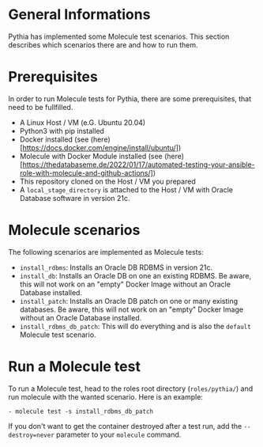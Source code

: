 # General Informations
Pythia has implemented some Molecule test scenarios. This section describes which scenarios there are and how to run them.


# Prerequisites

In order to run Molecule tests for Pythia, there are some prerequisites, that need to be fullfilled.

  - A Linux Host / VM (e.G. Ubuntu 20.04)
  - Python3 with pip installed
  - Docker installed (see (here)[https://docs.docker.com/engine/install/ubuntu/])
  - Molecule with Docker Module installed (see (here)[https://thedatabaseme.de/2022/01/17/automated-testing-your-ansible-role-with-molecule-and-github-actions/])
  - This repository cloned on the Host / VM you prepared
  - A `local_stage_directory` is attached to the Host / VM with Oracle Database software in version 21c.


# Molecule scenarios

The following scenarios are implemented as Molecule tests:

  - `install_rdbms`: Installs an Oracle DB RDBMS in version 21c.
  - `install_db`: Installs an Oracle DB on one an existing RDBMS. Be aware, this will not work on an "empty" Docker Image without an Oracle Database installed.
  - `install_patch`: Installs an Oracle DB patch on one or many existing databases. Be aware, this will not work on an "empty" Docker Image without an Oracle Database installed.
  - `install_rdbms_db_patch`: This will do everything and is also the `default` Molecule test scenario.

# Run a Molecule test

To run a Molecule test, head to the roles root directory (`roles/pythia/`) and run molecule with the wanted scenario. Here is an example:

    - molecule test -s install_rdbms_db_patch

If you don't want to get the container destroyed after a test run, add the `--destroy=never` parameter to your `molecule` command.